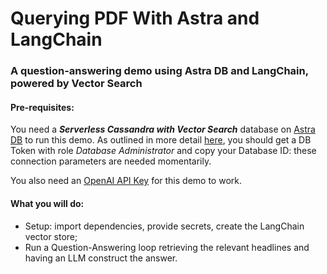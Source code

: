 # Querying PDF With Astra and LangChain

### A question-answering demo using Astra DB and LangChain, powered by Vector Search

#### Pre-requisites:

You need a **_Serverless Cassandra with Vector Search_** database on [Astra DB](https://astra.datastax.com) to run this demo. As outlined in more detail [here](https://docs.datastax.com/en/astra-serverless/docs/vector-search/quickstart.html#_prepare_for_using_your_vector_database), you should get a DB Token with role _Database Administrator_ and copy your Database ID: these connection parameters are needed momentarily.

You also need an [OpenAI API Key](https://cassio.org/start_here/#llm-access) for this demo to work.

#### What you will do:

- Setup: import dependencies, provide secrets, create the LangChain vector store;
- Run a Question-Answering loop retrieving the relevant headlines and having an LLM construct the answer.
